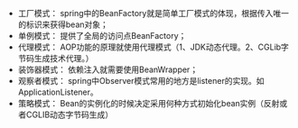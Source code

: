 - 工厂模式： spring中的BeanFactory就是简单工厂模式的体现，根据传入唯一的标识来获得bean对象；
- 单例模式： 提供了全局的访问点BeanFactory；
- 代理模式： AOP功能的原理就使用代理模式（1、JDK动态代理。2、CGLib字节码生成技术代理。）
- 装饰器模式： 依赖注入就需要使用BeanWrapper；
- 观察者模式： spring中Observer模式常用的地方是listener的实现。如ApplicationListener。
- 策略模式： Bean的实例化的时候决定采用何种方式初始化bean实例（反射或者CGLIB动态字节码生成）

